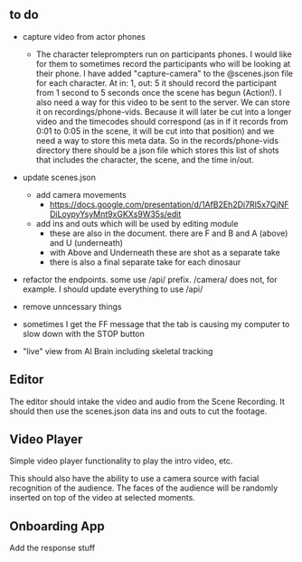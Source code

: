 ## to do

- capture video from actor phones

  - The character teleprompters run on participants phones. I would like for them to sometimes record the participants who will be looking at their phone. I have added "capture-camera" to the @scenes.json file for each character. At in: 1, out: 5 it should record the participant from 1 second to 5 seconds once the scene has begun (Action!). I also need a way for this video to be sent to the server. We can store it on recordings/phone-vids. Because it will later be cut into a longer video and the timecodes should correspond (as in if it records from 0:01 to 0:05 in the scene, it will be cut into that position) and we need a way to store this meta data. So in the records/phone-vids directory there should be a json file which stores this list of shots that includes the character, the scene, and the time in/out.

- update scenes.json

  - add camera movements
    - https://docs.google.com/presentation/d/1AfB2Eh2Di7RI5x7QjNFDiLoypyYsyMnt9xGKXs9W35s/edit
  - add ins and outs which will be used by editing module
    - these are also in the document. there are F and B and A (above) and U (underneath)
    - with Above and Underneath these are shot as a separate take
    - there is also a final separate take for each dinosaur

- refactor the endpoints. some use /api/ prefix. /camera/ does not, for example. I should update everything to use /api/

- remove unncessary things

- sometimes I get the FF message that the tab is causing my computer to slow down with the STOP button

- "live" view from AI Brain including skeletal tracking

## Editor

The editor should intake the video and audio from the Scene Recording. It should then use the scenes.json data ins and outs to cut the footage.

## Video Player

Simple video player functionality to play the intro video, etc.

This should also have the ability to use a camera source with facial recognition of the audience. The faces of the audience will be randomly inserted on top of the video at selected moments.

## Onboarding App

Add the response stuff
